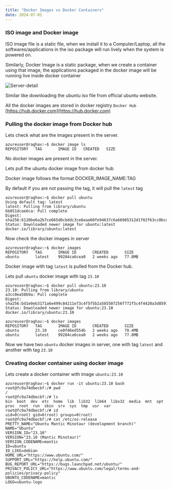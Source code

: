 ```yaml
---
title: "Docker Images vs Docker Containers"
date: 2024-07-01
---
```


### ISO image and Docker image

ISO image file is a static file, when we install it to a Computer/Laptop, all the softwares/applications in the iso package will run lively when the system is powered on.

Similarly, Docker Image is a static package, when we create a container using that image, the applications packaged in the docker image will be running live inside docker container

![Server-detail](../images/iso.png)

Similar like downloading the ubuntu iso file from official ubuntu website.

All the docker images are stored in docker registry `Docker Hub` [https://hub.docker.com](https://hub.docker.com)

### Pulling the docker image from Docker hub

Lets check what are the images present in the server.

```
azureuser@raghav:~$ docker image ls
REPOSITORY   TAG       IMAGE ID   CREATED   SIZE
```

No docker images are present in the server.

Lets pull the ubuntu docker image from docker hub

Docker image follows the format DOCKER\_IMAGE\_NAME:TAG

By default if you are not passing the tag, it will pull the `latest` tag

```
azureuser@raghav:~$ docker pull ubuntu
Using default tag: latest
latest: Pulling from library/ubuntu
6b851dcae6ca: Pull complete 
Digest: sha256:6120be6a2b7ce665d0cbddc3ce6eae60fe94637c6a66985312d1f02f63cc0bcd
Status: Downloaded newer image for ubuntu:latest
docker.io/library/ubuntu:latest
```

Now check the docker images in server

```
azureuser@raghav:~$ docker images
REPOSITORY   TAG       IMAGE ID       CREATED       SIZE
ubuntu       latest    99284ca6cea0   2 weeks ago   77.8MB
```

Docker image with tag `latest` is pulled from the Docker hub.

Lets pull `ubuntu` docker image with tag `23.10`

```
azureuser@raghav:~$ docker pull ubuntu:23.10
23.10: Pulling from library/ubuntu
a3cc0ea50b9a: Pull complete 
Digest: sha256:bd1e0eb3171a6e499c84211e73c4f5f5b2a585507256f772f5c4f4420a3d8591
Status: Downloaded newer image for ubuntu:23.10
docker.io/library/ubuntu:23.10
```

```
azureuser@raghav:~$ docker images
REPOSITORY   TAG       IMAGE ID       CREATED       SIZE
ubuntu       23.10     ce0fd6ed554b   2 weeks ago   70.4MB
ubuntu       latest    99284ca6cea0   2 weeks ago   77.8MB
```

Now we have two `ubuntu` docker images in server, one with tag `latest` and another with tag `23.10`

### Creating docker container using docker image

Lets create a docker container with image `ubuntu:23.10`

```
azureuser@raghav:~$ docker run -it ubuntu:23.10 bash
root@fc9a74dbecbf:/# pwd
/
root@fc9a74dbecbf:/# ls
bin  boot  dev  etc  home  lib  lib32  lib64  libx32  media  mnt  opt  proc  root  run  sbin  srv  sys  tmp  usr  var
root@fc9a74dbecbf:/# id
uid=0(root) gid=0(root) groups=0(root)
root@fc9a74dbecbf:/# cat /etc/os-release 
PRETTY_NAME="Ubuntu Mantic Minotaur (development branch)"
NAME="Ubuntu"
VERSION_ID="23.10"
VERSION="23.10 (Mantic Minotaur)"
VERSION_CODENAME=mantic
ID=ubuntu
ID_LIKE=debian
HOME_URL="https://www.ubuntu.com/"
SUPPORT_URL="https://help.ubuntu.com/"
BUG_REPORT_URL="https://bugs.launchpad.net/ubuntu/"
PRIVACY_POLICY_URL="https://www.ubuntu.com/legal/terms-and-policies/privacy-policy"
UBUNTU_CODENAME=mantic
LOGO=ubuntu-logo
```
